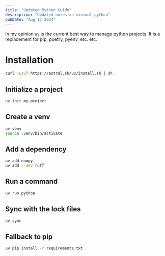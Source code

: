 ```yaml
---
title: "Updated Python Guide"
description: "Updated notes on minimal python"
pubDate: "Aug 17 2024"
---
```


In my opinion `uv` is the current best way to manage python projects.
It is a replacement for pip, poetry, pyenv, etc. etc.

# Installation

```bash
curl -LsSf https://astral.sh/uv/install.sh | sh
```

## Initialize a project

```bash
uv init my-project
```

## Create a venv

```bash
uv venv
source .venv/bin/activate
```

## Add a dependency

```bash
uv add numpy
uv add --dev ruff
```

## Run a command

```bash
uv run python
```

## Sync with the lock files

```bash
uv sync
```

## Fallback to pip

```bash
uv pip install -r requirements.txt
```
